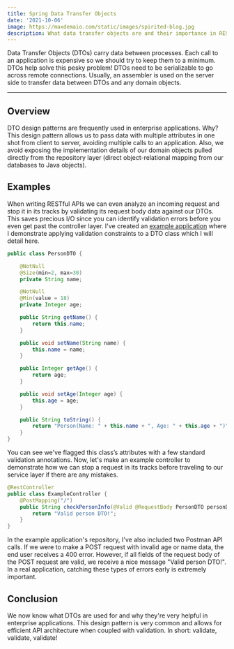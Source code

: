 ```yaml
---
title: Spring Data Transfer Objects
date: '2021-10-06'
image: https://maxdemaio.com/static/images/spirited-blog.jpg
description: What data transfer objects are and their importance in REST calls.
---
```


Data Transfer Objects (DTOs) carry data between processes. Each call to an application is expensive so we should try to keep them to a minimum. DTOs help solve this pesky problem! DTOs need to be serializable to go across remote connections. Usually, an assembler is used on the server side to transfer data between DTOs and any domain objects.

---

## Overview

DTO design patterns are frequently used in enterprise applications. Why? This design pattern allows us to pass data with multiple attributes in one shot from client to server, avoiding multiple calls to an application. Also, we avoid exposing the implementation details of our domain objects pulled directly from the repository layer (direct object-relational mapping from our databases to Java objects).

## Examples

When writing RESTful APIs we can even analyze an incoming request and stop it in its tracks by validating its request body data against our DTOs. This saves precious I/O since you can identify validation errors before you even get past the controller layer. I've created an [example application](https://github.com/maxdemaio/demos/tree/main/dtoExample) where I demonstrate applying validation constraints to a DTO class which I will detail here.

```java
public class PersonDTO {

	@NotNull
	@Size(min=2, max=30)
	private String name;

	@NotNull
	@Min(value = 18)
	private Integer age;

	public String getName() {
		return this.name;
	}

	public void setName(String name) {
		this.name = name;
	}

	public Integer getAge() {
		return age;
	}

	public void setAge(Integer age) {
		this.age = age;
	}

	public String toString() {
		return "Person(Name: " + this.name + ", Age: " + this.age + ")";
	}
}
```

You can see we've flagged this class’s attributes with a few standard validation annotations. Now, let's make an example controller to demonstrate how we can stop a request in its tracks before traveling to our service layer if there are any mistakes.

```java
@RestController
public class ExampleController {
	@PostMapping("/")
	public String checkPersonInfo(@Valid @RequestBody PersonDTO personDTO) {
		return "Valid person DTO!";
	}
}
```

In the example application's repository, I've also included two Postman API calls. If we were to make a POST request with invalid age or name data, the end user receives a 400 error. However, if all fields of the request body of the POST request are valid, we receive a nice message "Valid person DTO!". In a real application, catching these types of errors early is extremely important.

## Conclusion

We now know what DTOs are used for and why they're very helpful in enterprise applications. This design pattern is very common and allows for efficient API architecture when coupled with validation. In short: validate, validate, validate!
